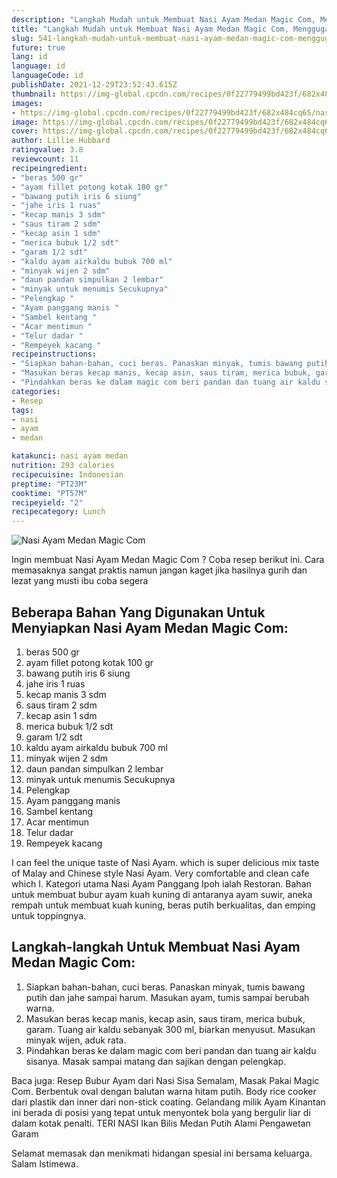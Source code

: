 ```yaml
---
description: "Langkah Mudah untuk Membuat Nasi Ayam Medan Magic Com, Menggugah Selera"
title: "Langkah Mudah untuk Membuat Nasi Ayam Medan Magic Com, Menggugah Selera"
slug: 541-langkah-mudah-untuk-membuat-nasi-ayam-medan-magic-com-menggugah-selera
future: true
lang: id
language: id
languageCode: id
publishDate: 2021-12-29T23:52:43.615Z 
thumbnail: https://img-global.cpcdn.com/recipes/0f22779499bd423f/682x484cq65/nasi-ayam-medan-magic-com-foto-resep-utama.png
images:
- https://img-global.cpcdn.com/recipes/0f22779499bd423f/682x484cq65/nasi-ayam-medan-magic-com-foto-resep-utama.png
image: https://img-global.cpcdn.com/recipes/0f22779499bd423f/682x484cq65/nasi-ayam-medan-magic-com-foto-resep-utama.png
cover: https://img-global.cpcdn.com/recipes/0f22779499bd423f/682x484cq65/nasi-ayam-medan-magic-com-foto-resep-utama.png
author: Lillie Hubbard
ratingvalue: 3.8
reviewcount: 11
recipeingredient:
- "beras 500 gr"
- "ayam fillet potong kotak 100 gr"
- "bawang putih iris 6 siung"
- "jahe iris 1 ruas"
- "kecap manis 3 sdm"
- "saus tiram 2 sdm"
- "kecap asin 1 sdm"
- "merica bubuk 1/2 sdt"
- "garam 1/2 sdt"
- "kaldu ayam airkaldu bubuk 700 ml"
- "minyak wijen 2 sdm"
- "daun pandan simpulkan 2 lembar"
- "minyak untuk menumis Secukupnya"
- "Pelengkap "
- "Ayam panggang manis "
- "Sambel kentang "
- "Acar mentimun "
- "Telur dadar "
- "Rempeyek kacang "
recipeinstructions:
- "Siapkan bahan-bahan, cuci beras. Panaskan minyak, tumis bawang putih dan jahe sampai harum. Masukan ayam, tumis sampai berubah warna."
- "Masukan beras kecap manis, kecap asin, saus tiram, merica bubuk, garam. Tuang air kaldu sebanyak 300 ml, biarkan menyusut. Masukan minyak wijen, aduk rata."
- "Pindahkan beras ke dalam magic com beri pandan dan tuang air kaldu sisanya. Masak sampai matang dan sajikan dengan pelengkap."
categories:
- Resep
tags:
- nasi
- ayam
- medan

katakunci: nasi ayam medan 
nutrition: 293 calories
recipecuisine: Indonesian
preptime: "PT23M"
cooktime: "PT57M"
recipeyield: "2"
recipecategory: Lunch
---
```



![Nasi Ayam Medan Magic Com](https://img-global.cpcdn.com/recipes/0f22779499bd423f/682x484cq65/nasi-ayam-medan-magic-com-foto-resep-utama.png)

Ingin membuat Nasi Ayam Medan Magic Com ? Coba resep berikut ini. Cara memasaknya sangat praktis namun jangan kaget jika hasilnya gurih dan lezat yang musti ibu coba segera

<!--inarticleads1-->

## Beberapa Bahan Yang Digunakan Untuk Menyiapkan Nasi Ayam Medan Magic Com:

1. beras 500 gr
1. ayam fillet potong kotak 100 gr
1. bawang putih iris 6 siung
1. jahe iris 1 ruas
1. kecap manis 3 sdm
1. saus tiram 2 sdm
1. kecap asin 1 sdm
1. merica bubuk 1/2 sdt
1. garam 1/2 sdt
1. kaldu ayam airkaldu bubuk 700 ml
1. minyak wijen 2 sdm
1. daun pandan simpulkan 2 lembar
1. minyak untuk menumis Secukupnya
1. Pelengkap 
1. Ayam panggang manis 
1. Sambel kentang 
1. Acar mentimun 
1. Telur dadar 
1. Rempeyek kacang 

I can feel the unique taste of Nasi Ayam. which is super delicious mix taste of Malay and Chinese style Nasi Ayam. Very comfortable and clean cafe which I. Kategori utama Nasi Ayam Panggang Ipoh ialah Restoran. Bahan untuk membuat bubur ayam kuah kuning di antaranya ayam suwir, aneka rempah untuk membuat kuah kuning, beras putih berkualitas, dan emping untuk toppingnya. 

<!--inarticleads2-->

## Langkah-langkah Untuk Membuat Nasi Ayam Medan Magic Com:

1. Siapkan bahan-bahan, cuci beras. Panaskan minyak, tumis bawang putih dan jahe sampai harum. Masukan ayam, tumis sampai berubah warna.
1. Masukan beras kecap manis, kecap asin, saus tiram, merica bubuk, garam. Tuang air kaldu sebanyak 300 ml, biarkan menyusut. Masukan minyak wijen, aduk rata.
1. Pindahkan beras ke dalam magic com beri pandan dan tuang air kaldu sisanya. Masak sampai matang dan sajikan dengan pelengkap.


Baca juga: Resep Bubur Ayam dari Nasi Sisa Semalam, Masak Pakai Magic Com. Berbentuk oval dengan balutan warna hitam putih. Body rice cooker dari plastik dan inner dari non-stick coating. Gelandang milik Ayam Kinantan ini berada di posisi yang tepat untuk menyontek bola yang bergulir liar di dalam kotak penalti. TERI NASI Ikan Bilis Medan Putih Alami Pengawetan Garam 

Selamat memasak dan menikmati hidangan spesial ini bersama keluarga. Salam Istimewa.
